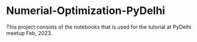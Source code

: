 # Numerial-Optimization-PyDelhi
This project consists of the notebooks that is used for the tutorial at PyDelhi meetup Feb, 2023.

